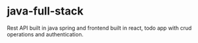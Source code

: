 # java-full-stack
Rest API built in java spring and frontend built in react, todo app with crud operations and authentication.
